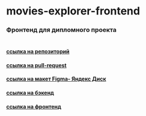 # movies-explorer-frontend
### Фронтенд для дипломного проекта
#
#### [ссылка на репозиторий](https://github.com/Timur3107/movies-explorer-frontend/)

#### [ссылка на pull-request](https://github.com/Timur3107/movies-explorer-frontend/pull/2)

#### [ссылка на макет Figma- Яндекс Диск](https://disk.yandex.ru/d/fmiX35CZZDTNmA)

#### [ссылка на бэкенд](https://api.movies-explorer.gin.nomoredomains.club)

#### [ссылка на фронтенд](https://movies-explorer.gin.nomoredomains.rocks)